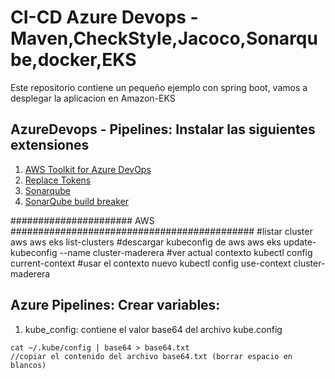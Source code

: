 # CI-CD Azure Devops - Maven,CheckStyle,Jacoco,Sonarqube,docker,EKS

Este repositorio contiene un pequeño ejemplo con spring boot, vamos a desplegar la aplicacion en Amazon-EKS
  

## AzureDevops - Pipelines: Instalar las siguientes extensiones
1. [AWS Toolkit for Azure DevOps](https://marketplace.visualstudio.com/items?itemName=AmazonWebServices.aws-vsts-tools)
2. [Replace Tokens](https://marketplace.visualstudio.com/items?itemName=qetza.replacetokens)
3. [Sonarqube](https://marketplace.visualstudio.com/items?itemName=SonarSource.sonarqube)
4. [SonarQube build breaker](https://marketplace.visualstudio.com/items?itemName=SimondeLang.sonar-buildbreaker)

###################### AWS ############################################
#listar cluster aws
aws eks list-clusters
#descargar kubeconfig de aws
aws eks update-kubeconfig --name cluster-maderera 
#ver actual contexto
kubectl config current-context
#usar el contexto nuevo
kubectl config use-context cluster-maderera

## Azure Pipelines: Crear variables:
1. kube_config: contiene el valor base64 del archivo kube.config
```
cat ~/.kube/config | base64 > base64.txt
//copiar el contenido del archivo base64.txt (borrar espacio en blancos)
```
